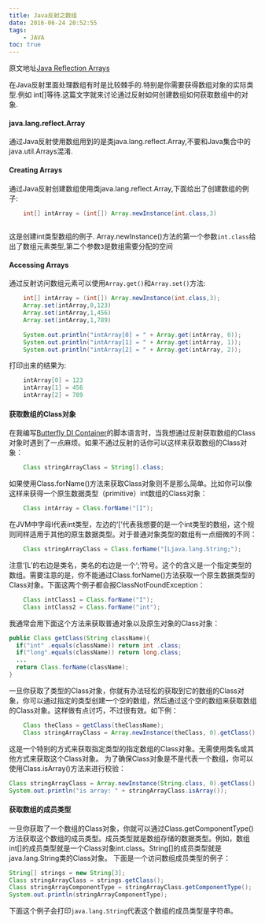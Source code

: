```yaml
---
title: Java反射之数组
date: 2016-06-24 20:52:55
tags:
    - JAVA
toc: true
---
```

原文地址[Java Reflection Arrays](http://tutorials.jenkov.com/java-reflection/arrays.html)

在Java反射里面处理数组有时是比较棘手的.特别是你需要获得数组对象的实际类型.例如 int[]等待.这篇文字就来讨论通过反射如何创建数组如何获取数组中的对象.

#### java.lang.reflect.Array

通过Java反射使用数组用到的是类java.lang.reflect.Array,不要和Java集合中的java.util.Arrays混淆.

#### Creating Arrays

通过Java反射创建数组使用类java.lang.reflect.Array,下面给出了创建数组的例子:

```java
    int[] intArray = (int[]) Array.newInstance(int.class,3)
    
```

这是创建int类型数组的例子. Array.newInstance()方法的第一个参数`int.class`给出了数组元素类型,第二个参数`3`是数组需要分配的空间

#### Accessing Arrays

通过反射访问数组元素可以使用`Array.get()`和`Array.set()`方法:

```java
    int[] intArray = (int[]) Array.newInstance(int.class,3);
    Array.set(intArray,0,123)
    Array.set(intArray,1,456)
    Array.set(intArray,1,789)
   
    System.out.println("intArray[0] = " + Array.get(intArray, 0));
    System.out.println("intArray[1] = " + Array.get(intArray, 1));
    System.out.println("intArray[2] = " + Array.get(intArray, 2));
```

打印出来的结果为:

```java
    intArray[0] = 123
    intArray[1] = 456
    intArray[2] = 789
```

#### 获取数组的Class对象

在我编写[Butterfly DI Container](http://butterfly.jenkov.com/)的脚本语言时，当我想通过反射获取数组的Class对象时遇到了一点麻烦。如果不通过反射的话你可以这样来获取数组的Class对象：

```java
    Class stringArrayClass = String[].class;
```

如果使用Class.forName()方法来获取Class对象则不是那么简单。比如你可以像这样来获得一个原生数据类型（primitive）int数组的Class对象：

```java
    Class intArray = Class.forName("[I");
```
在JVM中字母I代表int类型，左边的‘[’代表我想要的是一个int类型的数组，这个规则同样适用于其他的原生数据类型。对于普通对象类型的数组有一点细微的不同：

```java
    Class stringArrayClass = Class.forName("[Ljava.lang.String;");
```

注意‘[L’的右边是类名，类名的右边是一个‘;’符号。这个的含义是一个指定类型的数组。需要注意的是，你不能通过Class.forName()方法获取一个原生数据类型的Class对象。下面这两个例子都会报ClassNotFoundException：

```java
    Class intClass1 = Class.forName("I");
    Class intClass2 = Class.forName("int");
```

我通常会用下面这个方法来获取普通对象以及原生对象的Class对象：

```java
public Class getClass(String className){
  if("int" .equals(className)) return int .class;
  if("long".equals(className)) return long.class;
  ...
  return Class.forName(className);
}
```

一旦你获取了类型的Class对象，你就有办法轻松的获取到它的数组的Class对象，你可以通过指定的类型创建一个空的数组，然后通过这个空的数组来获取数组的Class对象。这样做有点讨巧，不过很有效。如下例：

```java
    Class theClass = getClass(theClassName);
    Class stringArrayClass = Array.newInstance(theClass, 0).getClass();
```
这是一个特别的方式来获取指定类型的指定数组的Class对象。无需使用类名或其他方式来获取这个Class对象。
为了确保Class对象是不是代表一个数组，你可以使用Class.isArray()方法来进行校验：

```java
Class stringArrayClass = Array.newInstance(String.class, 0).getClass();
System.out.println("is array: " + stringArrayClass.isArray());
```

#### 获取数组的成员类型

一旦你获取了一个数组的Class对象，你就可以通过Class.getComponentType()方法获取这个数组的成员类型。成员类型就是数组存储的数据类型。例如，数组int[]的成员类型就是一个Class对象int.class。String[]的成员类型就是java.lang.String类的Class对象。
下面是一个访问数组成员类型的例子：

```java
String[] strings = new String[3];
Class stringArrayClass = strings.getClass();
Class stringArrayComponentType = stringArrayClass.getComponentType();
System.out.println(stringArrayComponentType);
```
下面这个例子会打印`java.lang.String`代表这个数组的成员类型是字符串。